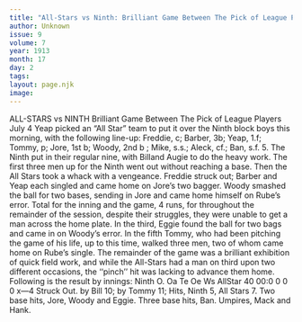 ```yaml
---
title: "All-Stars vs Ninth: Brilliant Game Between The Pick of League Players"
author: Unknown
issue: 9
volume: 7
year: 1913
month: 17
day: 2
tags:
layout: page.njk
image:
---
```

ALL-STARS vs NINTH    Brilliant Game Between The Pick of League Players    July 4    Yeap picked an “All Star” team to put it over the Ninth block boys this morning, with the following line-up: Freddie, c; Barber, 3b; Yeap, 1.f; Tommy, p; Jore, 1st b; Woody, 2nd b ; Mike, s.s.; Aleck, cf.; Ban, s.f. 5. The Ninth put in their regular nine, with Billand Augie to do the heavy work. The first three men up for the Ninth went out without reaching a base. Then the All Stars took a whack with a vengeance. Freddie struck out; Barber and Yeap each singled and came home on Jore’s two bagger. Woody smashed the ball for two bases, sending in Jore and came home himself on Rube’s error. Total for the inning and the game, 4 runs, for throughout the remainder of the session, despite their struggles, they were unable to get a man across the home plate. In the third, Eggie found the ball for two bags and came in on Woody’s error. In the fifth Tommy, who had been pitching the game of his life, up to this time, walked three men, two of whom came home on Rube’s single. The remainder of the game was a brilliant exhibition of quick field work, and while the All-Stars had a man on third upon two different occasions, the ‘‘pinch’’ hit was lacking to advance them home. Following is the result by innings: Ninth O. Oa Te Oe Ws AllStar 40 00:0 0 0 0 x—4 Struck Out. by Bill 10; by Tommy 11; Hits, Ninth 5, All Stars 7. Two base hits, Jore, Woody and Eggie. Three base hits, Ban. Umpires, Mack and Hank. 


